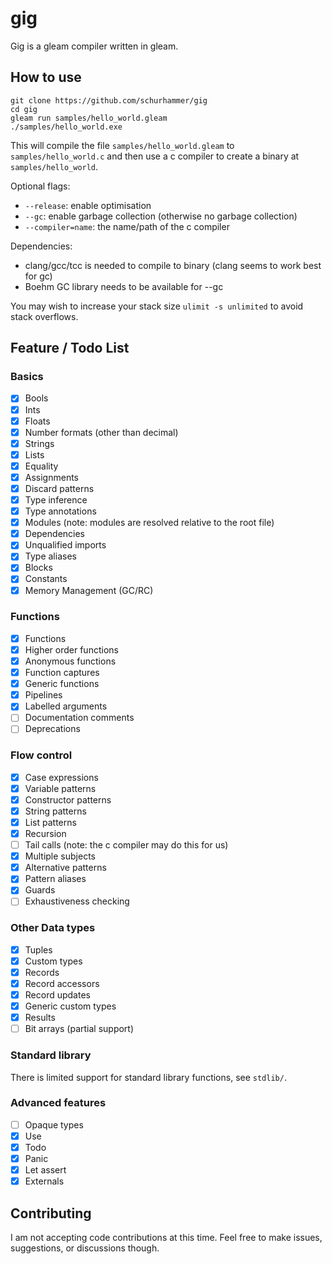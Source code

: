 # gig

Gig is a gleam compiler written in gleam.

## How to use

```
git clone https://github.com/schurhammer/gig
cd gig
gleam run samples/hello_world.gleam
./samples/hello_world.exe
```

This will compile the file `samples/hello_world.gleam` to `samples/hello_world.c` and then use a c compiler to create a binary at `samples/hello_world`.

Optional flags:

- `--release`: enable optimisation
- `--gc`: enable garbage collection (otherwise no garbage collection)
- `--compiler=name`: the name/path of the c compiler

Dependencies:

- clang/gcc/tcc is needed to compile to binary (clang seems to work best for gc)
- Boehm GC library needs to be available for --gc

You may wish to increase your stack size `ulimit -s unlimited` to avoid stack overflows.

## Feature / Todo List

### Basics

- [x] Bools
- [x] Ints
- [x] Floats
- [x] Number formats (other than decimal)
- [x] Strings
- [x] Lists
- [x] Equality
- [x] Assignments
- [x] Discard patterns
- [x] Type inference
- [x] Type annotations
- [x] Modules (note: modules are resolved relative to the root file)
- [x] Dependencies
- [x] Unqualified imports
- [x] Type aliases
- [x] Blocks
- [x] Constants
- [x] Memory Management (GC/RC)

### Functions

- [x] Functions
- [x] Higher order functions
- [x] Anonymous functions
- [x] Function captures
- [x] Generic functions
- [x] Pipelines
- [x] Labelled arguments
- [ ] Documentation comments
- [ ] Deprecations

### Flow control

- [x] Case expressions
- [x] Variable patterns
- [x] Constructor patterns
- [x] String patterns
- [x] List patterns
- [x] Recursion
- [ ] Tail calls (note: the c compiler may do this for us)
- [x] Multiple subjects
- [x] Alternative patterns
- [x] Pattern aliases
- [x] Guards
- [ ] Exhaustiveness checking

### Other Data types

- [x] Tuples
- [x] Custom types
- [x] Records
- [x] Record accessors
- [x] Record updates
- [x] Generic custom types
- [x] Results
- [ ] Bit arrays (partial support)

### Standard library

There is limited support for standard library functions, see `stdlib/`.

### Advanced features

- [ ] Opaque types
- [x] Use
- [x] Todo
- [x] Panic
- [x] Let assert
- [x] Externals

## Contributing

I am not accepting code contributions at this time. Feel free to make issues, suggestions, or discussions though.
